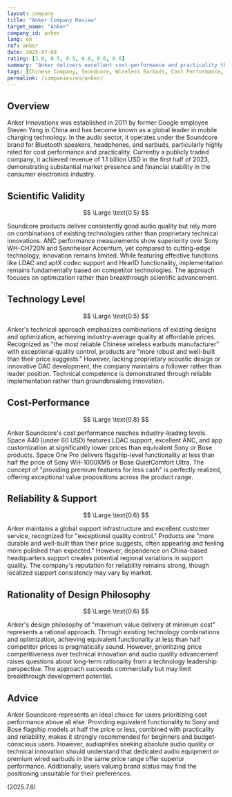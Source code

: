 ```yaml
---
layout: company
title: "Anker Company Review"
target_name: "Anker"
company_id: anker
lang: en
ref: anker
date: 2025-07-08
rating: [3.0, 0.5, 0.5, 0.8, 0.6, 0.6]
summary: "Anker delivers excellent cost-performance and practicality through Soundcore brand but relies primarily on OEM-based designs with limited innovation"
tags: [Chinese Company, Soundcore, Wireless Earbuds, Cost Performance, ANC]
permalink: /companies/en/anker/
---
```


## Overview

Anker Innovations was established in 2011 by former Google employee Steven Yang in China and has become known as a global leader in mobile charging technology. In the audio sector, it operates under the Soundcore brand for Bluetooth speakers, headphones, and earbuds, particularly highly rated for cost performance and practicality. Currently a publicly traded company, it achieved revenue of 1.1 billion USD in the first half of 2023, demonstrating substantial market presence and financial stability in the consumer electronics industry.

## Scientific Validity

$$ \Large \text{0.5} $$

Soundcore products deliver consistently good audio quality but rely more on combinations of existing technologies rather than proprietary technical innovations. ANC performance measurements show superiority over Sony WH-CH720N and Sennheiser Accentum, yet compared to cutting-edge technology, innovation remains limited. While featuring effective functions like LDAC and aptX codec support and HearID functionality, implementation remains fundamentally based on competitor technologies. The approach focuses on optimization rather than breakthrough scientific advancement.

## Technology Level

$$ \Large \text{0.5} $$

Anker's technical approach emphasizes combinations of existing designs and optimization, achieving industry-average quality at affordable prices. Recognized as "the most reliable Chinese wireless earbuds manufacturer" with exceptional quality control, products are "more robust and well-built than their price suggests." However, lacking proprietary acoustic design or innovative DAC development, the company maintains a follower rather than leader position. Technical competence is demonstrated through reliable implementation rather than groundbreaking innovation.

## Cost-Performance

$$ \Large \text{0.8} $$

Anker Soundcore's cost performance reaches industry-leading levels. Space A40 (under 60 USD) features LDAC support, excellent ANC, and app customization at significantly lower prices than equivalent Sony or Bose products. Space One Pro delivers flagship-level functionality at less than half the price of Sony WH-1000XM5 or Bose QuietComfort Ultra. The concept of "providing premium features for less cash" is perfectly realized, offering exceptional value propositions across the product range.

## Reliability & Support

$$ \Large \text{0.6} $$

Anker maintains a global support infrastructure and excellent customer service, recognized for "exceptional quality control." Products are "more durable and well-built than their price suggests, often appearing and feeling more polished than expected." However, dependence on China-based headquarters support creates potential regional variations in support quality. The company's reputation for reliability remains strong, though localized support consistency may vary by market.

## Rationality of Design Philosophy

$$ \Large \text{0.6} $$

Anker's design philosophy of "maximum value delivery at minimum cost" represents a rational approach. Through existing technology combinations and optimization, achieving equivalent functionality at less than half competitor prices is pragmatically sound. However, prioritizing price competitiveness over technical innovation and audio quality advancement raises questions about long-term rationality from a technology leadership perspective. The approach succeeds commercially but may limit breakthrough development potential.

## Advice

Anker Soundcore represents an ideal choice for users prioritizing cost performance above all else. Providing equivalent functionality to Sony and Bose flagship models at half the price or less, combined with practicality and reliability, makes it strongly recommended for beginners and budget-conscious users. However, audiophiles seeking absolute audio quality or technical innovation should understand that dedicated audio equipment or premium wired earbuds in the same price range offer superior performance. Additionally, users valuing brand status may find the positioning unsuitable for their preferences.

(2025.7.8)